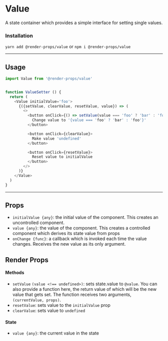 # Value
A state container which provides a simple interface for setting single
values.


### Installation
```yarn add @render-props/value``` or ```npm i @render-props/value```


____


## Usage
```js
import Value from '@render-props/value'


function ValueSetter () {
  return (
    <Value initialValue='foo'>
      {({setValue, clearValue, resetValue, value}) => (
        <>
          <button onClick={() => setValue(value === 'foo' ? 'bar' : 'foo')}>
            Change value to '{value === 'foo' ? 'bar' : 'foo'}'
          </button>

          <button onClick={clearValue}>
            Make value 'undefined'
          </button>

          <button onClick={resetValue}>
            Reset value to initialValue
          </button>
        </>
      )}
    </Value>
  )
}
```

____


## Props
- `initialValue {any}`: the initial value of the component. This creates an
  uncontrolled component.
- `value {any}`: the value of the component. This creates a controlled component
  which derives its state value from props
- `onChange {func}`: a callback which is invoked each time the value changes.
  Receives the new value as its only argument.

## Render Props

#### Methods
- `setValue` `(value <!== undefined>)`: sets state.value to `@value`. You can also
  provide a function here, the return value of which will be the new value that
  gets set. The function receives two arguments, `(currentValue, props)`.
- `resetValue`: sets value to the `initialValue` prop
- `clearValue`: sets value to `undefined`

#### State
- `value {any}`: the current value in the state
